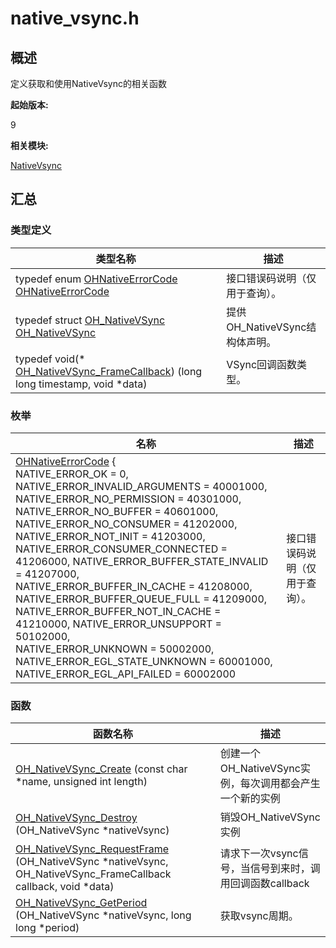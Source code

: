 # native_vsync.h


## 概述

定义获取和使用NativeVsync的相关函数

**起始版本:**

9

**相关模块:**

[NativeVsync](_native_vsync.md)


## 汇总


### 类型定义

| 类型名称 | 描述 |
| -------- | -------- |
| typedef enum [OHNativeErrorCode](_native_vsync.md#ohnativeerrorcode) [OHNativeErrorCode](_native_vsync.md#ohnativeerrorcode) | 接口错误码说明（仅用于查询）。  | 
| typedef struct [OH_NativeVSync](_native_vsync.md#oh_nativevsync) [OH_NativeVSync](_native_vsync.md#oh_nativevsync) | 提供OH_NativeVSync结构体声明。  | 
| typedef void(\* [OH_NativeVSync_FrameCallback](_native_vsync.md#oh_nativevsync_framecallback)) (long long timestamp, void \*data) | VSync回调函数类型。  | 

### 枚举

| 名称 | 描述 | 
| -------- | -------- |
| [OHNativeErrorCode](_native_vsync.md#ohnativeerrorcode) {<br/>NATIVE_ERROR_OK = 0, NATIVE_ERROR_INVALID_ARGUMENTS = 40001000, NATIVE_ERROR_NO_PERMISSION = 40301000, NATIVE_ERROR_NO_BUFFER = 40601000,<br/>NATIVE_ERROR_NO_CONSUMER = 41202000, NATIVE_ERROR_NOT_INIT = 41203000, NATIVE_ERROR_CONSUMER_CONNECTED = 41206000, NATIVE_ERROR_BUFFER_STATE_INVALID = 41207000,<br/>NATIVE_ERROR_BUFFER_IN_CACHE = 41208000, NATIVE_ERROR_BUFFER_QUEUE_FULL = 41209000, NATIVE_ERROR_BUFFER_NOT_IN_CACHE = 41210000, NATIVE_ERROR_UNSUPPORT = 50102000,<br/>NATIVE_ERROR_UNKNOWN = 50002000, NATIVE_ERROR_EGL_STATE_UNKNOWN = 60001000, NATIVE_ERROR_EGL_API_FAILED = 60002000 | 接口错误码说明（仅用于查询）。  | 

### 函数

| 函数名称 | 描述 |
| -------- | -------- |
| [OH_NativeVSync_Create](_native_vsync.md#oh_nativevsync_create) (const char \*name, unsigned int length) | 创建一个OH_NativeVSync实例，每次调用都会产生一个新的实例 |
| [OH_NativeVSync_Destroy](_native_vsync.md#oh_nativevsync_destroy) (OH_NativeVSync \*nativeVsync) | 销毁OH_NativeVSync实例 |
| [OH_NativeVSync_RequestFrame](_native_vsync.md#oh_nativevsync_requestframe) (OH_NativeVSync \*nativeVsync, OH_NativeVSync_FrameCallback callback, void \*data) | 请求下一次vsync信号，当信号到来时，调用回调函数callback |
| [OH_NativeVSync_GetPeriod](_native_vsync.md#oh_nativevsync_getperiod) (OH_NativeVSync \*nativeVsync, long long \*period) |获取vsync周期。|